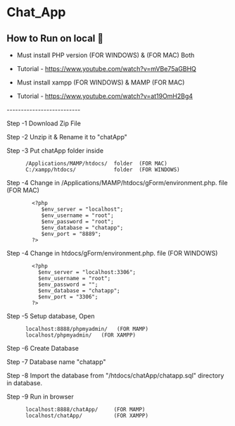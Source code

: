 # Chat_App
## How to Run on local 📖

- Must install PHP version (FOR WINDOWS) & (FOR MAC) Both
- Tutorial - https://www.youtube.com/watch?v=mVBe75aGBHQ


- Must install xampp (FOR WINDOWS) & MAMP (FOR MAC) 
- Tutorial - https://www.youtube.com/watch?v=at19OmH2Bg4

-------*---------*----------

Step -1   Download Zip File 

Step -2   Unzip it & Rename it to "chatApp"

Step -3   Put chatApp folder inside 

          /Applications/MAMP/htdocs/  folder  (FOR MAC)
          C:/xampp/htdocs/            folder  (FOR WINDOWS)

Step -4   Change in /Applications/MAMP/htdocs/gForm/environment.php. file (FOR MAC)
          
            <?php
               $env_server = "localhost";
               $env_username = "root";
               $env_password = "root";
               $env_database = "chatapp";
               $env_port = "8889";
            ?>

Step -4   Change in htdocs/gForm/environment.php. file (FOR WINDOWS)
          
            <?php
              $env_server = "localhost:3306";
              $env_username = "root";
              $env_password = "";
              $env_database = "chatapp";
              $env_port = "3306";
            ?>

Step -5   Setup database, Open 

          localhost:8888/phpmyadmin/   (FOR MAMP)
          localhost/phpmyadmin/   (FOR XAMPP)

Step -6   Create Database 

Step -7   Database name  "chatapp"

Step -8   Import the database from "/htdocs/chatApp/chatapp.sql" directory in database.

Step -9   Run in browser 

          localhost:8888/chatApp/     (FOR MAMP)
          localhost/chatApp/          (FOR XAMPP)



